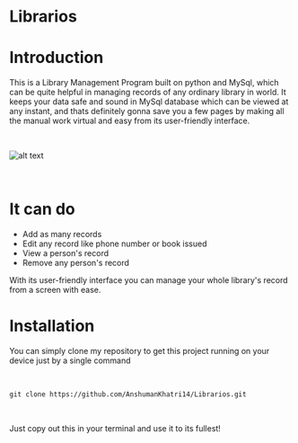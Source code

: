# Librarios

# Introduction

This is a Library Management Program built on python and MySql, which can be quite helpful in managing records of any ordinary library in world. It keeps your data safe and sound in MySql database which can be viewed at any instant, and thats definitely gonna save you a few pages by making all the manual work virtual and easy from its user-friendly interface.

<br/>

![alt text](https://media.discordapp.net/attachments/876404314782973984/938848283135213649/py-sql-menu.png?width=566&height=453)

<br/>

# It can do

- Add as many records
- Edit any record like phone number or book issued
- View a person's record
- Remove any person's record

With its user-friendly interface you can manage your whole library's record from a screen with ease.
<br/>

# Installation

You can simply clone my repository to get this project running on your device just by a single command

<br/>

``` 
git clone https://github.com/AnshumanKhatri14/Librarios.git
```
<br/>

Just copy out this in your terminal and use it to its fullest!








